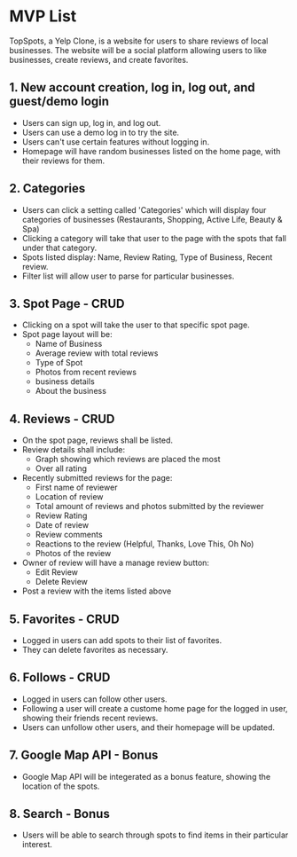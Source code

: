 # MVP List

TopSpots, a Yelp Clone, is a website for users to share reviews of local businesses. The website will be a social platform allowing users to like businesses, create reviews, and create favorites.

## 1. New account creation, log in, log out, and guest/demo login

* Users can sign up, log in, and log out.
* Users can use a demo log in to try the site.
* Users can't use certain features without logging in.
* Homepage will have random businesses listed on the home page, with their reviews for them.


## 2. Categories 

* Users can click a setting called 'Categories' which will display four categories of businesses (Restaurants, Shopping, Active Life, Beauty & Spa) 
* Clicking a category will take that user to the page with the spots that fall under that category.
* Spots listed display: Name, Review Rating, Type of Business, Recent review.
* Filter list will allow user to parse for particular businesses.

## 3. Spot Page - CRUD

* Clicking on a spot will take the user to that specific spot page.
* Spot page layout will be:
    - Name of Business
    - Average review with total reviews
    - Type of Spot
    - Photos from recent reviews
    - business details 
    - About the business
    

## 4. Reviews - CRUD

* On the spot page, reviews shall be listed. 
* Review details shall include: 
    - Graph showing which reviews are placed the most
    - Over all rating
* Recently submitted reviews for the page:
    - First name of reviewer
    - Location of review
    - Total amount of reviews and photos submitted by the reviewer
    - Review Rating
    - Date of review
    - Review comments
    - Reactions to the review (Helpful, Thanks, Love This, Oh No)
    - Photos of the review
* Owner of review will have a manage review button:
    - Edit Review
    - Delete Review
* Post a review with the items listed above

## 5. Favorites - CRUD

* Logged in users can add spots to their list of favorites.
* They can delete favorites as necessary.

## 6. Follows - CRUD

* Logged in users can follow other users. 
* Following a user will create a custome home page for the logged in user, showing their friends recent reviews.
* Users can unfollow other users, and their homepage will be updated.


## 7. Google Map API - Bonus

* Google Map API will be integerated as a bonus feature, showing the location of the spots.


## 8. Search - Bonus

* Users will be able to search through spots to find items in their particular interest. 

